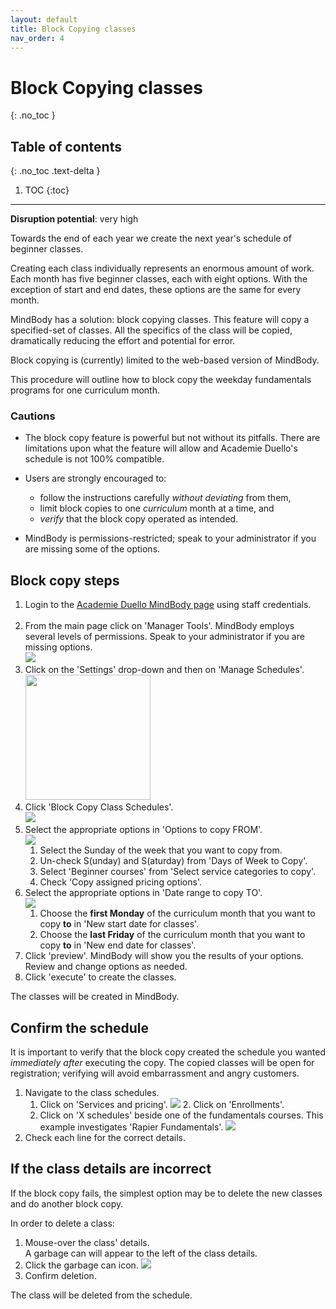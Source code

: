 ```yaml
---
layout: default
title: Block Copying classes 
nav_order: 4
---
```


# Block Copying classes
{: .no_toc }

## Table of contents
{: .no_toc .text-delta }

1. TOC
{:toc}
---
**Disruption potential**: very high

Towards the end of each year we create the next year's schedule of beginner classes.

Creating each class individually represents an enormous amount of work. Each month has five beginner classes, each with eight options. With the exception of start and end dates, these options are the same for every month.

MindBody has a solution: block copying classes. This feature will copy a specified-set of classes. All the specifics of the class will be copied, dramatically reducing the effort and potential for error.

Block copying is (currently) limited to the web-based version of MindBody.

This procedure will outline how to block copy the weekday fundamentals programs for one curriculum month.

### Cautions

- The block copy feature is powerful but not without its pitfalls. There are limitations upon what the feature will allow and Academie Duello's schedule is not 100% compatible.

- Users are strongly encouraged to:
    - follow the instructions carefully _without deviating_ from them,
    - limit block copies to one _curriculum_ month at a time, and
    - _verify_ that the block copy operated as intended.

- MindBody is permissions-restricted; speak to your administrator if you are missing some of the options.

## Block copy steps

1. Login to the [Academie Duello MindBody page](https://clients.mindbodyonline.com/LoginLaunch?studioid=154406) using staff credentials. <br><br>
2. From the main page click on 'Manager Tools'. 
MindBody employs several levels of permissions. Speak to your administrator if you are missing options.<br>
![](http://github.com/clintonbf/Lynns-and-Clints-doc-project/blob/gh-pages/assets/images/block-copy-1.png?raw=true) <br>  
3. Click on the 'Settings' drop-down and then on 'Manage Schedules'. <br>
[<img src="http://github.com/clintonbf/Lynns-and-Clints-doc-project/blob/gh-pages/assets/images/block-copy-2.png?raw=true" width="200" height="200"/>](http://github.com/clintonbf/Lynns-and-Clints-doc-project/blob/gh-pages/assets/images/block-copy-2.png)  
4. Click 'Block Copy Class Schedules'. <br>
![](http://github.com/clintonbf/Lynns-and-Clints-doc-project/blob/gh-pages/assets/images/block-copy-3.png?raw=true) <br>  
5. Select the appropriate options in 'Options to copy FROM'. <br>
![](http://github.com/clintonbf/Lynns-and-Clints-doc-project/blob/gh-pages/assets/images/block-copy-4a.png?raw=true)  
    1. Select the Sunday of the week that you want to copy from.
    2. Un-check S(unday) and S(aturday) from 'Days of Week to Copy'. 
    3. Select 'Beginner courses' from 'Select service categories to copy'.
    4. Check 'Copy assigned pricing options'.<br>
6. Select the appropriate options in 'Date range to copy TO'. <br>
![](http://github.com/clintonbf/Lynns-and-Clints-doc-project/blob/gh-pages/assets/images/block-copy-4b.png?raw=true)  
    1. Choose the **first Monday** of the curriculum month that you want to copy **to** in 'New start date for classes'.
    2. Choose the **last Friday** of the curriculum month that you want to copy **to** in 'New end date for classes'. <br>
 7. Click 'preview'.
 MindBody will show you the results of your options.  
 Review and change options as needed. <br>
 8. Click 'execute' to create the classes.
 
 The classes will be created in MindBody.
 
## Confirm the schedule
 
 It is important to verify that the block copy created the schedule you wanted _immediately after_ executing the copy.
 The copied classes will be open for registration; verifying will avoid embarrassment and angry customers.

1. Navigate to the class schedules.
    1. Click on 'Services and pricing'.
    ![](http://github.com/clintonbf/Lynns-and-Clints-doc-project/blob/gh-pages/assets/images/block-copy-confirm-1.png?raw=true)    2. Click on 'Enrollments'.
    3. Click on 'X schedules' beside one of the fundamentals courses.
    This example investigates 'Rapier Fundamentals'.
    ![](http://github.com/clintonbf/Lynns-and-Clints-doc-project/blob/gh-pages/assets/images/block-copy-confirm-2.png?raw=true)
2. Check each line for the correct details.

## If the class details are incorrect

If the block copy fails, the simplest option may be to delete the new classes and do another block copy.

In order to delete a class:
1. Mouse-over the class' details.  
A garbage can will appear to the left of the class details.
2. Click the garbage can icon.
![](http://github.com/clintonbf/Lynns-and-Clints-doc-project/blob/gh-pages/assets/images/block-copy-delete-1.png?raw=true)
3. Confirm deletion.

The class will be deleted from the schedule.